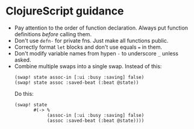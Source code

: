 # ClojureScript guidance

- Pay attention to the order of function declaration. Always put function definitions *before* calling them.
- Don't use `defn-` for private fns. Just make all functions public.
- Correctly format `let` blocks and don't use equals `=` in them.
- Don't modify variable names from hypen `-` to underscore `_` unless asked.
- Combine multiple swaps into a single swap.
  Instead of this:
  ```
  (swap! state assoc-in [:ui :busy :saving] false)
  (swap! state assoc :saved-beat (:beat @state))
  ```
  Do this:
  ```
  (swap! state
         #(-> %
              (assoc-in [:ui :busy :saving] false)
              (assoc :saved-beat (:beat @state))))
  ```
